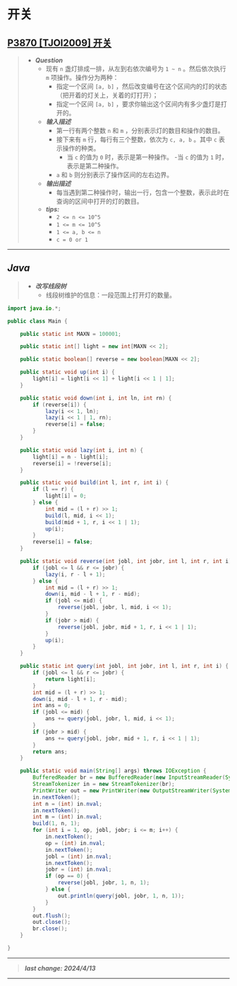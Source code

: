 # 开关

## [P3870 [TJOI2009] 开关](https://www.luogu.com.cn/problem/P3870)

> - ***Question***
>   - 现有 `n` 盏灯排成一排，从左到右依次编号为 `1 ~ n` 。然后依次执行 `m` 项操作。操作分为两种：
>     - 指定一个区间 `[a, b]` ，然后改变编号在这个区间内的灯的状态（把开着的灯关上，关着的灯打开）；
>     - 指定一个区间 `[a, b]` ，要求你输出这个区间内有多少盏灯是打开的。
>   - ***输入描述***
>     - 第一行有两个整数 `n` 和 `m` ，分别表示灯的数目和操作的数目。
>     - 接下来有 `m` 行，每行有三个整数，依次为 `c, a, b` 。其中 `c` 表示操作的种类。
>       - 当 `c` 的值为 `0` 时，表示是第一种操作。
>       -当 `c` 的值为 `1` 时，表示是第二种操作。
>     - `a` 和 `b` 则分别表示了操作区间的左右边界。
>   - ***输出描述***
>     - 每当遇到第二种操作时，输出一行，包含一个整数，表示此时在查询的区间中打开的灯的数目。
>   - ***tips:***
>     - `2 <= n <= 10^5`
>     - `1 <= m <= 10^5`
>     - `1 <= a, b <= n`
>     - `c = 0 or 1`

---

## *Java*

> - ***改写线段树***
>   - 线段树维护的信息：一段范围上打开灯的数量。

```java
import java.io.*;

public class Main {

    public static int MAXN = 100001;

    public static int[] light = new int[MAXN << 2];

    public static boolean[] reverse = new boolean[MAXN << 2];

    public static void up(int i) {
        light[i] = light[i << 1] + light[i << 1 | 1];
    }

    public static void down(int i, int ln, int rn) {
        if (reverse[i]) {
            lazy(i << 1, ln);
            lazy(i << 1 | 1, rn);
            reverse[i] = false;
        }
    }

    public static void lazy(int i, int n) {
        light[i] = n - light[i];
        reverse[i] = !reverse[i];
    }

    public static void build(int l, int r, int i) {
        if (l == r) {
            light[i] = 0;
        } else {
            int mid = (l + r) >> 1;
            build(l, mid, i << 1);
            build(mid + 1, r, i << 1 | 1);
            up(i);
        }
        reverse[i] = false;
    }

    public static void reverse(int jobl, int jobr, int l, int r, int i) {
        if (jobl <= l && r <= jobr) {
            lazy(i, r - l + 1);
        } else {
            int mid = (l + r) >> 1;
            down(i, mid - l + 1, r - mid);
            if (jobl <= mid) {
                reverse(jobl, jobr, l, mid, i << 1);
            }
            if (jobr > mid) {
                reverse(jobl, jobr, mid + 1, r, i << 1 | 1);
            }
            up(i);
        }
    }

    public static int query(int jobl, int jobr, int l, int r, int i) {
        if (jobl <= l && r <= jobr) {
            return light[i];
        }
        int mid = (l + r) >> 1;
        down(i, mid - l + 1, r - mid);
        int ans = 0;
        if (jobl <= mid) {
            ans += query(jobl, jobr, l, mid, i << 1);
        }
        if (jobr > mid) {
            ans += query(jobl, jobr, mid + 1, r, i << 1 | 1);
        }
        return ans;
    }

    public static void main(String[] args) throws IOException {
        BufferedReader br = new BufferedReader(new InputStreamReader(System.in));
        StreamTokenizer in = new StreamTokenizer(br);
        PrintWriter out = new PrintWriter(new OutputStreamWriter(System.out));
        in.nextToken();
        int n = (int) in.nval;
        in.nextToken();
        int m = (int) in.nval;
        build(1, n, 1);
        for (int i = 1, op, jobl, jobr; i <= m; i++) {
            in.nextToken();
            op = (int) in.nval;
            in.nextToken();
            jobl = (int) in.nval;
            in.nextToken();
            jobr = (int) in.nval;
            if (op == 0) {
                reverse(jobl, jobr, 1, n, 1);
            } else {
                out.println(query(jobl, jobr, 1, n, 1));
            }
        }
        out.flush();
        out.close();
        br.close();
    }

}
```

---

> ***last change: 2024/4/13***

---
